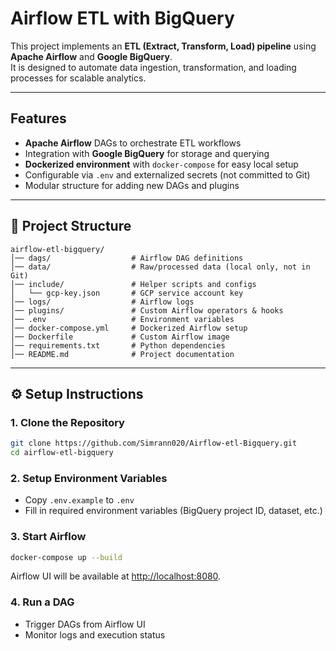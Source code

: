 # Airflow ETL with BigQuery

This project implements an **ETL (Extract, Transform, Load) pipeline** using **Apache Airflow** and **Google BigQuery**.  
It is designed to automate data ingestion, transformation, and loading processes for scalable analytics.

---

## Features
- **Apache Airflow** DAGs to orchestrate ETL workflows  
- Integration with **Google BigQuery** for storage and querying  
- **Dockerized environment** with `docker-compose` for easy local setup  
- Configurable via `.env` and externalized secrets (not committed to Git)  
- Modular structure for adding new DAGs and plugins  

---

## 📂 Project Structure
```
airflow-etl-bigquery/
│── dags/                  # Airflow DAG definitions
│── data/                  # Raw/processed data (local only, not in Git)
│── include/               # Helper scripts and configs
│   └── gcp-key.json       # GCP service account key
│── logs/                  # Airflow logs
│── plugins/               # Custom Airflow operators & hooks
│── .env                   # Environment variables
│── docker-compose.yml     # Dockerized Airflow setup
│── Dockerfile             # Custom Airflow image
│── requirements.txt       # Python dependencies
│── README.md              # Project documentation
```

---

## ⚙️ Setup Instructions

### 1. Clone the Repository
```bash
git clone https://github.com/Simrann020/Airflow-etl-Bigquery.git
cd airflow-etl-bigquery
```

### 2. Setup Environment Variables
- Copy `.env.example` to `.env`
- Fill in required environment variables (BigQuery project ID, dataset, etc.)

### 3. Start Airflow
```bash
docker-compose up --build
```

Airflow UI will be available at [http://localhost:8080](http://localhost:8080).

### 4. Run a DAG
- Trigger DAGs from Airflow UI  
- Monitor logs and execution status
